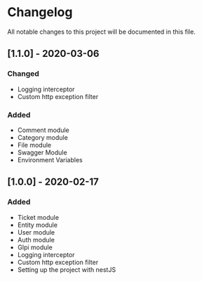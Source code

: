 # Changelog

All notable changes to this project will be documented in this file.

## [1.1.0] - 2020-03-06

### Changed

- Logging interceptor
- Custom http exception filter

### Added

- Comment module
- Category module
- File module
- Swagger Module
- Environment Variables

## [1.0.0] - 2020-02-17

### Added

- Ticket module
- Entity module
- User module
- Auth module
- Glpi module
- Logging interceptor
- Custom http exception filter
- Setting up the project with nestJS
